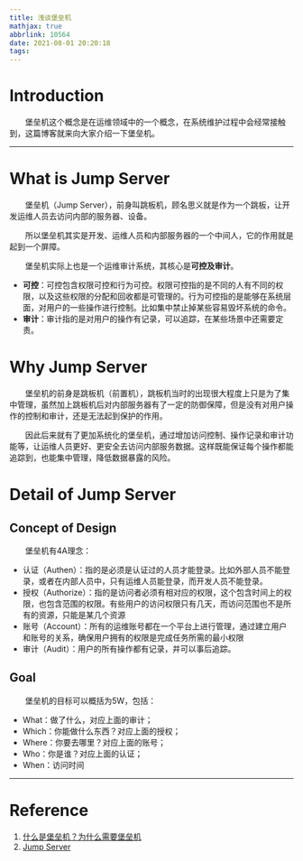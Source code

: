 ```yaml
---
title: 浅谈堡垒机
mathjax: true
abbrlink: 10564
date: 2021-08-01 20:20:18
tags:
---
```


# Introduction

&emsp;&emsp;堡垒机这个概念是在运维领域中的一个概念，在系统维护过程中会经常接触到，这篇博客就来向大家介绍一下堡垒机。

<!-- more -->

---

# What is Jump Server

&emsp;&emsp;堡垒机（Jump Server），前身叫跳板机，顾名思义就是作为一个跳板，让开发运维人员去访问内部的服务器、设备。

&emsp;&emsp;所以堡垒机其实是开发、运维人员和内部服务器的一个中间人，它的作用就是起到一个屏障。

&emsp;&emsp;堡垒机实际上也是一个运维审计系统，其核心是**可控及审计**。

+ **可控**：可控包含权限可控和行为可控。权限可控指的是不同的人有不同的权限，以及这些权限的分配和回收都是可管理的。行为可控指的是能够在系统层面，对用户的一些操作进行控制。比如集中禁止掉某些容易毁坏系统的命令。
+ **审计**：审计指的是对用户的操作有记录，可以追踪，在某些场景中还需要定责。

# Why Jump Server

&emsp;&emsp;堡垒机的前身是跳板机（前置机），跳板机当时的出现很大程度上只是为了集中管理，虽然加上跳板机后对内部服务器有了一定的防御保障，但是没有对用户操作的控制和审计，还是无法起到保护的作用。

&emsp;&emsp;因此后来就有了更加系统化的堡垒机，通过增加访问控制、操作记录和审计功能等，让运维人员更好、更安全去访问内部服务数据。这样既能保证每个操作都能追踪到，也能集中管理，降低数据暴露的风险。

# Detail of Jump Server

## Concept of Design

&emsp;&emsp;堡垒机有4A理念：

+ 认证（Authen）：指的是必须是认证过的人员才能登录。比如外部人员不能登录，或者在内部人员中，只有运维人员能登录，而开发人员不能登录。
+ 授权（Authorize）：指的是访问者必须有相对应的权限，这个包含时间上的权限，也包含范围的权限。有些用户的访问权限只有几天，而访问范围也不是所有的资源，只能是某几个资源
+ 账号（Account）：所有的运维账号都在一个平台上进行管理，通过建立用户和账号的关系，确保用户拥有的权限是完成任务所需的最小权限
+ 审计（Audit）：用户的所有操作都有记录，并可以事后追踪。

## Goal

&emsp;&emsp;堡垒机的目标可以概括为5W，包括：

+ What：做了什么，对应上面的审计；
+ Which：你能做什么东西？对应上面的授权；
+ Where：你要去哪里？对应上面的账号；
+ Who：你是谁？对应上面的认证；
+ When：访问时间

---

# Reference

1. [什么是堡垒机？为什么需要堡垒机](https://segmentfault.com/a/1190000037788002)
2. [Jump Server](https://en.wikipedia.org/wiki/Jump_server)